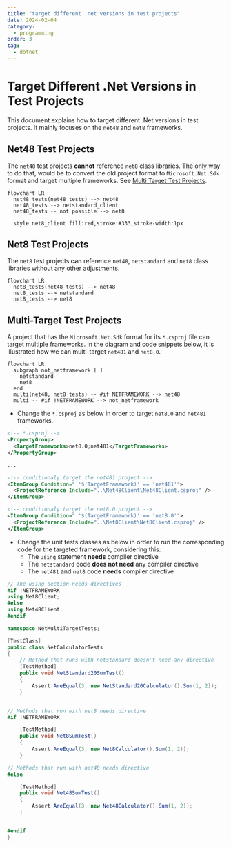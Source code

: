 ```yaml
---
title: "target different .net versions in test projects"
date: 2024-02-04
category:
  - programming
order: 3
tag:
  - dotnet
---
```


# Target Different .Net Versions in Test Projects

This document explains how to target different .Net versions in test projects.
It mainly focuses on the `net48` and `net8` frameworks.

## Net48 Test Projects

The `net48` test projects **cannot** reference `net8` class libraries. The only
way to do that, would be to convert the old project format to
`Microsoft.Net.Sdk` format and target multiple frameworks. See [Multi Target
Test Projects](#multi-target-tests-projects).

```mermaid
flowchart LR
  net48_tests(net48 tests) --> net48
  net48_tests --> netstandard_client
  net48_tests -- not possible --> net8

  style net8_client fill:red,stroke:#333,stroke-width:1px
```

## Net8 Test Projects

The `net8` test projects **can** reference `net48`, `netstandard` and `net8`
class libraries without any other adjustments.

```mermaid
flowchart LR
  net8_tests(net48 tests) --> net48
  net8_tests --> netstandard
  net8_tests --> net8
```

## Multi-Target Test Projects

A project that has the `Microsoft.Net.Sdk` format for its `*.csproj` file can
target multiple frameworks. In the diagram and code snippets below, it is
illustrated how we can multi-target `net481` and `net8.0`.

```mermaid
flowchart LR
  subgraph not_netframework [ ]
    netstandard
    net8
  end
  multi(net48, net8 tests) -- #if NETFRAMEWORK --> net48
  multi -- #if !NETFRAMEWORK --> not_netframework
```

- Change the `*.csproj` as below in order to target `net8.0` and `net481`
  frameworks.

```xml
<!-- *.csproj -->
<PropertyGroup>
  <TargetFrameworks>net8.0;net481</TargetFrameworks>
</PropertyGroup>

...

<!-- conditionaly target the net481 project -->
<ItemGroup Condition=" '$(TargetFramework)' == 'net481'">
  <ProjectReference Include="..\Net48Client\Net48Client.csproj" />
</ItemGroup>

<!-- conditionaly target the net8.0 project -->
<ItemGroup Condition=" '$(TargetFramework)' == 'net8.0'">
  <ProjectReference Include="..\Net8Client\Net8Client.csproj" />
</ItemGroup>
```

- Change the unit tests classes as below in order to run the corresponding code
  for the targeted framework, considering this:
  - The `using` statement **needs** compiler directive
  - The `netstandard` code **does not need** any compiler directive
  - The `net481` and `net8` code **needs** compiler directive

```cs
// The using section needs directives
#if !NETFRAMEWORK
using Net8Client;
#else
using Net48Client;
#endif

namespace NetMultiTargetTests;

[TestClass]
public class NetCalculatorTests
{
    // Method that runs with netstandard doesn't need any directive
    [TestMethod]
    public void NetStandard20SumTest()
    {
        Assert.AreEqual(3, new NetStandard20Calculator().Sum(1, 2));
    }


// Methods that run with net8 needs directive
#if !NETFRAMEWORK

    [TestMethod]
    public void Net8SumTest()
    {
        Assert.AreEqual(3, new Net8Calculator().Sum(1, 2));
    }

// Methods that run with net48 needs directive
#else

    [TestMethod]
    public void Net48SumTest()
    {
        Assert.AreEqual(3, new Net48Calculator().Sum(1, 2));
    }


#endif
}
```
